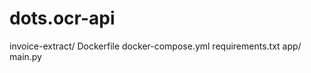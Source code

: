 # dots.ocr-api

invoice-extract/
  Dockerfile
  docker-compose.yml
  requirements.txt
  app/
    main.py

